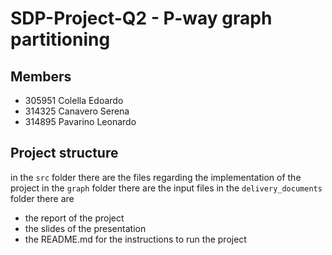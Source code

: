 # SDP-Project-Q2 - P-way graph partitioning

## Members
- 305951 Colella Edoardo
- 314325 Canavero Serena
- 314895 Pavarino Leonardo

## Project structure
in the `src` folder there are the files regarding the implementation of the project
in the `graph` folder there are the input files 
in the `delivery_documents` folder there are 
- the report of the project
- the slides of the presentation
- the README.md for the instructions to run the project
